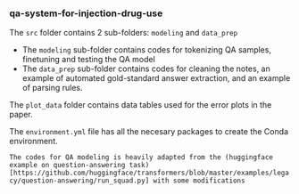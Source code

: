 ### qa-system-for-injection-drug-use

The `src` folder contains 2 sub-folders: `modeling` and `data_prep`

* The `modeling` sub-folder contains codes for tokenizing QA samples, finetuning and testing the QA model
* The `data_prep` sub-folder contains codes for cleaning the notes, an example of automated gold-standard answer extraction, and an example of parsing rules.

The `plot_data` folder contains data tables used for the error plots in the paper.

The `environment.yml` file has all the necesary packages to create the Conda environment.


`The codes for QA modeling is heavily adapted from the (huggingface example on question-answering task)[https://github.com/huggingface/transformers/blob/master/examples/legacy/question-answering/run_squad.py] with some modifications`
